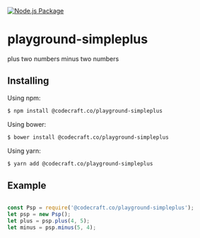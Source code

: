 [![Node.js Package](https://github.com/team-codecraft/playground-simpleplus/actions/workflows/npm-publish.yml/badge.svg)](https://github.com/team-codecraft/playground-simpleplus/actions/workflows/npm-publish.yml)

# playground-simpleplus
plus two numbers
minus two numbers


## Installing

Using npm:

```bash
$ npm install @codecraft.co/playground-simpleplus
```

Using bower:

```bash
$ bower install @codecraft.co/playground-simpleplus
```

Using yarn:

```bash
$ yarn add @codecraft.co/playground-simpleplus
```

## Example

```js

const Psp = require('@codecraft.co/playground-simpleplus');
let psp = new Psp();
let plus = psp.plus(4, 5);
let minus = psp.minus(5, 4);

```
